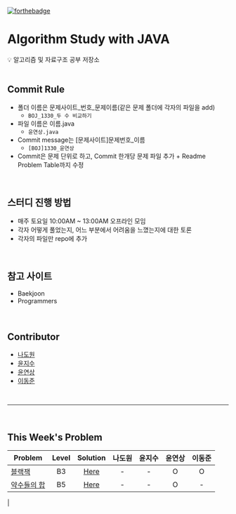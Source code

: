 [![forthebadge](https://forthebadge.com/images/badges/made-with-java.svg)](https://forthebadge.com)

# Algorithm Study with JAVA

<aside>
💡 알고리즘 및 자료구조 공부 저장소
</aside>
<br>

## Commit Rule

- 폴더 이름은 문제사이트_번호_문제이름(같은 문제 폴더에 각자의 파일을 add)
    - `BOJ_1330_두 수 비교하기`
- 파일 이름은 이름.java
    - `윤연상.java`
- Commit message는 [문제사이트]문제번호_이름
    - `[BOJ]1330_윤연상`
- Commit은 문제 단위로 하고, Commit 한개당 문제 파일 추가 + Readme Problem Table까지 수정
<br>

## 스터디 진행 방법

- 매주 토요일 10:00AM ~ 13:00AM 오프라인 모임
- 각자 어떻게 풀었는지, 어느 부분에서 어려움을 느꼈는지에 대한 토론
- 각자의 파일만 repo에 추가
<br>

## 참고 사이트

- Baekjoon
- Programmers
<br>

## Contributor

- [나도원](https://github.com/nadowon)
- [윤지수](https://github.com/jessinyourarea)
- [윤연상](https://github.com/YeonsangYoon)
- [이동준](https://github.com/GyulCode)

<br>
<hr>
<br>

## This Week's Problem
|Problem|Level|Solution|                                                                                              나도원|윤지수|윤연상|이동준|
|-------|:---:|:------:|:---:|:---:|:---:|:---:|
|[블랙잭](https://www.acmicpc.net/problem/2798)|B3|[Here](./solution/BOJ_2798_블랙잭)                                  |  -  |  -  |  O  |  O  |
|[약수들의 합](https://www.acmicpc.net/problem/9506)|B5|[Here](./solution/BOJ_9506_약수들의-합)                    |  -  |  -  |  O  |  -  | 
|
